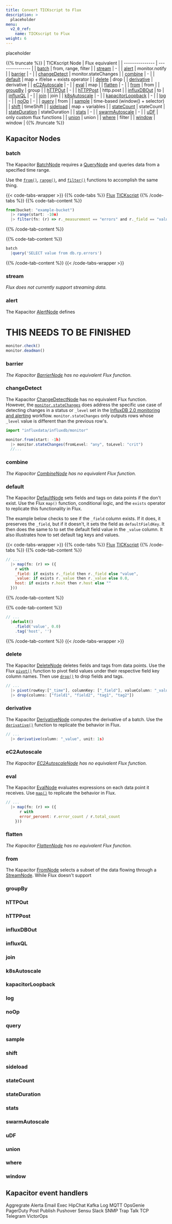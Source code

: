 ```yaml
---
title: Convert TICKscript to Flux
description: >
  placeholder
menu:
  v2_0_ref:
    name: TICKscript to Flux
weight: 6
---
```


placeholder

{{% truncate %}}
| TICKscript Node                         | Flux equivalent                  |
| ---------------                         | ---------------                  |
| [batch](#batch)                         | from, range, filter              |
| [stream](#stream)                       | -                                |
| [alert](#alert)                         | monitor.notify                   |
| [barrier](#barrier)                     | -                                |
| [changeDetect](#changedetect)           | monitor.stateChanges             |
| [combine](#combine)                     | -                                |
| [default](#default)                     | map + if/else + exists operator  |
| [delete](#delete)                       | drop                             |
| [derivative](#derivative)               | derivative                       |
| [eC2Autoscale](#ec2autoscale)           | -                                |
| [eval](#eval)                           | map                              |
| [flatten](#flatten)                     | -                                |
| [from](#from)                           | from                             |
| [groupBy](#groupby)                     | group                            |
| [hTTPOut](#httpout)                     | -                                |
| [hTTPPost](#httppost)                   | http.post                        |
| [influxDBOut](#influxdbout)             | to                               |
| [influxQL](#influxql)                   | -                                |
| [join](#join)                           | join                             |
| [k8sAutoscale](#k8sautoscale)           | -                                |
| [kapacitorLoopback](#kapacitorloopback) | -                                |
| [log](#log)                             | -                                |
| [noOp](#noop)                           | -                                |
| [query](#query)                         | from                             |
| [sample](#sample)                       | time-based (window() + selector) |
| [shift](#shift)                         | timeShift                        |
| [sideload](#sideload)                   | map + variables                  |
| [stateCount](#statecount)               | stateCount                       |
| [stateDuration](#stateduration)         | stateDuration                    |
| [stats](#stats)                         | -                                |
| [swarmAutoscale](#swarmautoscale)       | -                                |
| [uDF](#udf)                             | only custom flux functions       |
| [union](#union)                         | union                            |
| [where](#where)                         | filter                           |
| [window](#window)                       | window                           |
{{% /truncate %}}

## Kapacitor Nodes

### batch
The Kapacitor [BatchNode](https://docs.influxdata.com/kapacitor/latest/nodes/batch_node/)
requires a [QueryNode](#query) and queries data from a specified time range.

Use the [`from()`](/v2.0/reference/flux/stdlib/built-in/inputs/from/),
[`range()`](/v2.0/reference/flux/stdlib/built-in/transformations/range/),
and [`filter()`](/v2.0/reference/flux/stdlib/built-in/transformations/filter/)
functions to accomplish the same thing.

{{< code-tabs-wrapper >}}
{{% code-tabs %}}
[Flux](#)
[TICKscript](#)
{{% /code-tabs %}}
{{% code-tab-content %}}
```js
from(bucket: "example-bucket")
  |> range(start: -10m)
  |> filter(fn: (r) => r._measurement == "errors" and r._field == "value" )
```
{{% /code-tab-content %}}

{{% code-tab-content %}}
```js
batch
  |query('SELECT value from db.rp.errors')
```
{{% /code-tab-content %}}
{{< /code-tabs-wrapper >}}

### stream
_Flux does not currently support streaming data._

### alert
The Kapacitor [AlertNode](https://docs.influxdata.com/kapacitor/latest/nodes/alert_node/)
defines

# **THIS NEEDS TO BE FINISHED**

```js
monitor.check()
monitor.deadman()
```

### barrier
*The Kapacitor [BarrierNode](https://docs.influxdata.com/kapacitor/latest/nodes/barrier_node/)
has no equivalent Flux function.*

### changeDetect
The Kapacitor [ChangeDetectNode](https://docs.influxdata.com/kapacitor/latest/nodes/change_detect_node/)
has no equivalent Flux function. However, the [`monitor.stateChanges`](/v2.0/reference/flux/stdlib/monitor/statechanges/)
does address the specific use case of detecting changes in a status or `_level`
set in the [InfluxDB 2.0 monitoring and alerting](/v2.0/monitor-alert/) workflow.
`monitor.stateChanges` only outputs rows whose `_level` value is different than
the previous row's.

```js
import "influxdata/influxdb/monitor"

monitor.from(start: -1h)
  |> monitor.stateChanges(fromLevel: "any", toLevel: "crit")
  //...
```

### combine
*The Kapacitor [CombineNode](https://docs.influxdata.com/kapacitor/latest/nodes/combine_node/)
has no equivalent Flux function.*

### default
The Kapacitor [DefaultNode](https://docs.influxdata.com/kapacitor/latest/nodes/default_node/)
sets fields and tags on data points if the don't exist.
Use the Flux `map()` function, conditional logic, and the `exists` operator to replicate
this functionality in Flux.

The example below checks to see if the `_field` column exists.
If it does, it preserves the `_field`, but if it doesn't, it sets the field as `defaultFieldKey`.
It then does the same to to set the default field value in the `_value` column.
It also illustrates how to set default tag keys and values.

{{< code-tabs-wrapper >}}
{{% code-tabs %}}
[Flux](#)
[TICKscript](#)
{{% /code-tabs %}}
{{% code-tab-content %}}
```js
// ...
  |> map(fn: (r) => ({
    r with
    _field: if exists r._field then r._field else "value",
    _value: if exists r._value then r._value else 0.0,
    host: if exists r.host then r.host else ""
  }))
```
{{% /code-tab-content %}}

{{% code-tab-content %}}
```js
// ...
  |default()
    .field('value', 0.0)
    .tag('host', '')
```
{{% /code-tab-content %}}
{{< /code-tabs-wrapper >}}

### delete
The Kapacitor [DeleteNode](https://docs.influxdata.com/kapacitor/latest/nodes/delete_node/)
deletes fields and tags from data points.
Use the Flux [`pivot()`](/v2.0/reference/flux/stdlib/built-in/transformations/pivot/)
function to pivot field values under their respective field key column names.
Then use [`drop()`](/v2.0/reference/flux/stdlib/built-in/transformations/drop/)
to drop fields and tags.

```js
// ...
  |> pivot(rowKey:["_time"], columnKey: ["_field"], valueColumn: "_value")
  |> drop(columns: ["field1", "field2", "tag1", "tag2"])
```

### derivative
The Kapacitor [DerivativeNode](https://docs.influxdata.com/kapacitor/latest/nodes/derivative_node/)
computes the derivative of a batch.
Use the [`derivative()`](/v2.0/reference/flux/stdlib/built-in/transformations/aggregates/derivative/)
function to replicate the behavior in Flux.

```js
// ...
  |> derivative(column: "_value", unit: 1s)
```

### eC2Autoscale
*The Kapacitor [EC2AutoscaleNode](https://docs.influxdata.com/kapacitor/latest/nodes/ec2_autoscale_node/)
has no equivalent Flux function.*

### eval
The Kapacitor [EvalNode](https://docs.influxdata.com/kapacitor/latest/nodes/eval_node/)
evaluates expressions on each data point it receives.
Use [`map()`](/v2.0/reference/flux/stdlib/built-in/transformations/map/) to replicate
the behavior in Flux.

```js
// ...
  |> map(fn: (r) => ({
      r with
      error_percent: r.error_count / r.total_count
    }))
```

### flatten
*The Kapacitor [FlattenNode](https://docs.influxdata.com/kapacitor/latest/nodes/flatten_node/)
has no equivalent Flux function.*

### from
The Kapacitor [FromNode](https://docs.influxdata.com/kapacitor/latest/nodes/from_node/)
selects a subset of the data flowing through a [StreamNode](#stream).
While Flux doesn't support

### groupBy

### hTTPOut

### hTTPPost

### influxDBOut

### influxQL

### join

### k8sAutoscale

### kapacitorLoopback

### log

### noOp

### query

### sample

### shift

### sideload

### stateCount

### stateDuration

### stats

### swarmAutoscale

### uDF

### union

### where

### window



## Kapacitor event handlers

Aggregrate
Alerta
Email
Exec
HipChat
Kafka
Log
MQTT
OpsGenie
PagerDuty
Post
Publish
Pushover
Sensu
Slack
SNMP Trap
Talk
TCP
Telegram
VictorOps
